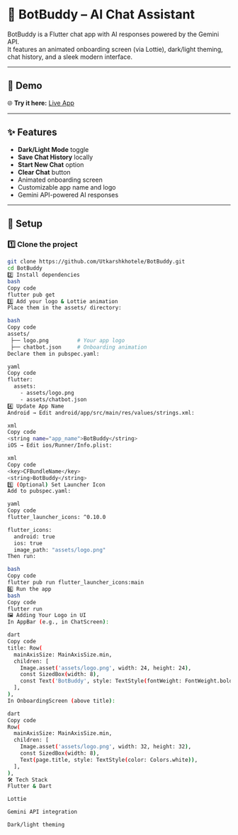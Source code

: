# 🤖 BotBuddy – AI Chat Assistant

BotBuddy is a Flutter chat app with AI responses powered by the Gemini API.  
It features an animated onboarding screen (via Lottie), dark/light theming, chat history, and a sleek modern interface.

---

## 🚀 Demo
🌐 **Try it here:** [Live App](http://elaborate-hamster-77b81b.netlify.app)

---

## ✨ Features
- **Dark/Light Mode** toggle
- **Save Chat History** locally
- **Start New Chat** option
- **Clear Chat** button
- Animated onboarding screen
- Customizable app name and logo
- Gemini API-powered AI responses

---

## 📂 Setup

### 1️⃣ Clone the project
```bash
git clone https://github.com/Utkarshkhotele/BotBuddy.git
cd BotBuddy
2️⃣ Install dependencies
bash
Copy code
flutter pub get
3️⃣ Add your logo & Lottie animation
Place them in the assets/ directory:

bash
Copy code
assets/
 ├── logo.png         # Your app logo
 ├── chatbot.json     # Onboarding animation
Declare them in pubspec.yaml:

yaml
Copy code
flutter:
  assets:
    - assets/logo.png
    - assets/chatbot.json
4️⃣ Update App Name
Android → Edit android/app/src/main/res/values/strings.xml:

xml
Copy code
<string name="app_name">BotBuddy</string>
iOS → Edit ios/Runner/Info.plist:

xml
Copy code
<key>CFBundleName</key>
<string>BotBuddy</string>
5️⃣ (Optional) Set Launcher Icon
Add to pubspec.yaml:

yaml
Copy code
flutter_launcher_icons: ^0.10.0

flutter_icons:
  android: true
  ios: true
  image_path: "assets/logo.png"
Then run:

bash
Copy code
flutter pub run flutter_launcher_icons:main
6️⃣ Run the app
bash
Copy code
flutter run
🖼 Adding Your Logo in UI
In AppBar (e.g., in ChatScreen):

dart
Copy code
title: Row(
  mainAxisSize: MainAxisSize.min,
  children: [
    Image.asset('assets/logo.png', width: 24, height: 24),
    const SizedBox(width: 8),
    const Text('BotBuddy', style: TextStyle(fontWeight: FontWeight.bold)),
  ],
),
In OnboardingScreen (above title):

dart
Copy code
Row(
  mainAxisSize: MainAxisSize.min,
  children: [
    Image.asset('assets/logo.png', width: 32, height: 32),
    const SizedBox(width: 8),
    Text(page.title, style: TextStyle(color: Colors.white)),
  ],
),
🛠 Tech Stack
Flutter & Dart

Lottie

Gemini API integration

Dark/light theming
